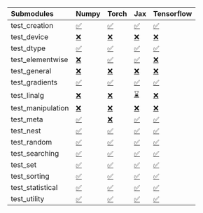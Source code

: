 | Submodules        | Numpy                                                                                                                           | Torch                                                                                                                           | Jax                                                                                                                             | Tensorflow                                                                                                                      |
|:------------------|:--------------------------------------------------------------------------------------------------------------------------------|:--------------------------------------------------------------------------------------------------------------------------------|:--------------------------------------------------------------------------------------------------------------------------------|:--------------------------------------------------------------------------------------------------------------------------------|
| test_creation     | <a href="https://github.com/unifyai/ivy/runs/7945269960?check_suite_focus=true" rel="noopener noreferrer" target="_blank">✅</a> | <a href="https://github.com/unifyai/ivy/runs/7945270898?check_suite_focus=true" rel="noopener noreferrer" target="_blank">✅</a> | <a href="https://github.com/unifyai/ivy/runs/7945272087?check_suite_focus=true" rel="noopener noreferrer" target="_blank">✅</a> | <a href="https://github.com/unifyai/ivy/runs/7945273352?check_suite_focus=true" rel="noopener noreferrer" target="_blank">✅</a> |
| test_device       | <a href="https://github.com/unifyai/ivy/runs/7945270053?check_suite_focus=true" rel="noopener noreferrer" target="_blank">❌</a> | <a href="https://github.com/unifyai/ivy/runs/7945270944?check_suite_focus=true" rel="noopener noreferrer" target="_blank">❌</a> | <a href="https://github.com/unifyai/ivy/runs/7945272162?check_suite_focus=true" rel="noopener noreferrer" target="_blank">❌</a> | <a href="https://github.com/unifyai/ivy/runs/7945273422?check_suite_focus=true" rel="noopener noreferrer" target="_blank">❌</a> |
| test_dtype        | <a href="https://github.com/unifyai/ivy/runs/7945270126?check_suite_focus=true" rel="noopener noreferrer" target="_blank">✅</a> | <a href="https://github.com/unifyai/ivy/runs/7945271014?check_suite_focus=true" rel="noopener noreferrer" target="_blank">✅</a> | <a href="https://github.com/unifyai/ivy/runs/7945272214?check_suite_focus=true" rel="noopener noreferrer" target="_blank">✅</a> | <a href="https://github.com/unifyai/ivy/runs/7945273494?check_suite_focus=true" rel="noopener noreferrer" target="_blank">✅</a> |
| test_elementwise  | <a href="https://github.com/unifyai/ivy/runs/7945270194?check_suite_focus=true" rel="noopener noreferrer" target="_blank">❌</a> | <a href="https://github.com/unifyai/ivy/runs/7945271072?check_suite_focus=true" rel="noopener noreferrer" target="_blank">✅</a> | <a href="https://github.com/unifyai/ivy/runs/7945272288?check_suite_focus=true" rel="noopener noreferrer" target="_blank">✅</a> | <a href="https://github.com/unifyai/ivy/runs/7945273566?check_suite_focus=true" rel="noopener noreferrer" target="_blank">❌</a> |
| test_general      | <a href="https://github.com/unifyai/ivy/runs/7945270262?check_suite_focus=true" rel="noopener noreferrer" target="_blank">❌</a> | <a href="https://github.com/unifyai/ivy/runs/7945271156?check_suite_focus=true" rel="noopener noreferrer" target="_blank">❌</a> | <a href="https://github.com/unifyai/ivy/runs/7945272368?check_suite_focus=true" rel="noopener noreferrer" target="_blank">❌</a> | <a href="https://github.com/unifyai/ivy/runs/7945273640?check_suite_focus=true" rel="noopener noreferrer" target="_blank">❌</a> |
| test_gradients    | <a href="https://github.com/unifyai/ivy/runs/7945270324?check_suite_focus=true" rel="noopener noreferrer" target="_blank">✅</a> | <a href="https://github.com/unifyai/ivy/runs/7945271302?check_suite_focus=true" rel="noopener noreferrer" target="_blank">✅</a> | <a href="https://github.com/unifyai/ivy/runs/7945272452?check_suite_focus=true" rel="noopener noreferrer" target="_blank">✅</a> | <a href="https://github.com/unifyai/ivy/runs/7945273692?check_suite_focus=true" rel="noopener noreferrer" target="_blank">✅</a> |
| test_linalg       | <a href="https://github.com/unifyai/ivy/runs/7945270389?check_suite_focus=true" rel="noopener noreferrer" target="_blank">❌</a> | <a href="https://github.com/unifyai/ivy/runs/7945271391?check_suite_focus=true" rel="noopener noreferrer" target="_blank">❌</a> | <a href="https://github.com/unifyai/ivy/runs/7945272531?check_suite_focus=true" rel="noopener noreferrer" target="_blank">⌛</a> | <a href="https://github.com/unifyai/ivy/runs/7945273739?check_suite_focus=true" rel="noopener noreferrer" target="_blank">❌</a> |
| test_manipulation | <a href="https://github.com/unifyai/ivy/runs/7945270452?check_suite_focus=true" rel="noopener noreferrer" target="_blank">❌</a> | <a href="https://github.com/unifyai/ivy/runs/7945271477?check_suite_focus=true" rel="noopener noreferrer" target="_blank">❌</a> | <a href="https://github.com/unifyai/ivy/runs/7945272616?check_suite_focus=true" rel="noopener noreferrer" target="_blank">❌</a> | <a href="https://github.com/unifyai/ivy/runs/7945273802?check_suite_focus=true" rel="noopener noreferrer" target="_blank">❌</a> |
| test_meta         | <a href="https://github.com/unifyai/ivy/runs/7945270512?check_suite_focus=true" rel="noopener noreferrer" target="_blank">✅</a> | <a href="https://github.com/unifyai/ivy/runs/7945271525?check_suite_focus=true" rel="noopener noreferrer" target="_blank">❌</a> | <a href="https://github.com/unifyai/ivy/runs/7945272700?check_suite_focus=true" rel="noopener noreferrer" target="_blank">✅</a> | <a href="https://github.com/unifyai/ivy/runs/7945273858?check_suite_focus=true" rel="noopener noreferrer" target="_blank">✅</a> |
| test_nest         | <a href="https://github.com/unifyai/ivy/runs/7945270557?check_suite_focus=true" rel="noopener noreferrer" target="_blank">✅</a> | <a href="https://github.com/unifyai/ivy/runs/7945271575?check_suite_focus=true" rel="noopener noreferrer" target="_blank">✅</a> | <a href="https://github.com/unifyai/ivy/runs/7945272783?check_suite_focus=true" rel="noopener noreferrer" target="_blank">✅</a> | <a href="https://github.com/unifyai/ivy/runs/7945273917?check_suite_focus=true" rel="noopener noreferrer" target="_blank">✅</a> |
| test_random       | <a href="https://github.com/unifyai/ivy/runs/7945270622?check_suite_focus=true" rel="noopener noreferrer" target="_blank">✅</a> | <a href="https://github.com/unifyai/ivy/runs/7945271636?check_suite_focus=true" rel="noopener noreferrer" target="_blank">✅</a> | <a href="https://github.com/unifyai/ivy/runs/7945272860?check_suite_focus=true" rel="noopener noreferrer" target="_blank">✅</a> | <a href="https://github.com/unifyai/ivy/runs/7945273962?check_suite_focus=true" rel="noopener noreferrer" target="_blank">✅</a> |
| test_searching    | <a href="https://github.com/unifyai/ivy/runs/7945270657?check_suite_focus=true" rel="noopener noreferrer" target="_blank">✅</a> | <a href="https://github.com/unifyai/ivy/runs/7945271708?check_suite_focus=true" rel="noopener noreferrer" target="_blank">✅</a> | <a href="https://github.com/unifyai/ivy/runs/7945272943?check_suite_focus=true" rel="noopener noreferrer" target="_blank">✅</a> | <a href="https://github.com/unifyai/ivy/runs/7945274025?check_suite_focus=true" rel="noopener noreferrer" target="_blank">✅</a> |
| test_set          | <a href="https://github.com/unifyai/ivy/runs/7945270713?check_suite_focus=true" rel="noopener noreferrer" target="_blank">✅</a> | <a href="https://github.com/unifyai/ivy/runs/7945271779?check_suite_focus=true" rel="noopener noreferrer" target="_blank">✅</a> | <a href="https://github.com/unifyai/ivy/runs/7945273023?check_suite_focus=true" rel="noopener noreferrer" target="_blank">✅</a> | <a href="https://github.com/unifyai/ivy/runs/7945274086?check_suite_focus=true" rel="noopener noreferrer" target="_blank">✅</a> |
| test_sorting      | <a href="https://github.com/unifyai/ivy/runs/7945270758?check_suite_focus=true" rel="noopener noreferrer" target="_blank">✅</a> | <a href="https://github.com/unifyai/ivy/runs/7945271854?check_suite_focus=true" rel="noopener noreferrer" target="_blank">✅</a> | <a href="https://github.com/unifyai/ivy/runs/7945273112?check_suite_focus=true" rel="noopener noreferrer" target="_blank">✅</a> | <a href="https://github.com/unifyai/ivy/runs/7945274156?check_suite_focus=true" rel="noopener noreferrer" target="_blank">✅</a> |
| test_statistical  | <a href="https://github.com/unifyai/ivy/runs/7945270804?check_suite_focus=true" rel="noopener noreferrer" target="_blank">✅</a> | <a href="https://github.com/unifyai/ivy/runs/7945271918?check_suite_focus=true" rel="noopener noreferrer" target="_blank">✅</a> | <a href="https://github.com/unifyai/ivy/runs/7945273190?check_suite_focus=true" rel="noopener noreferrer" target="_blank">✅</a> | <a href="https://github.com/unifyai/ivy/runs/7945274233?check_suite_focus=true" rel="noopener noreferrer" target="_blank">✅</a> |
| test_utility      | <a href="https://github.com/unifyai/ivy/runs/7945270851?check_suite_focus=true" rel="noopener noreferrer" target="_blank">✅</a> | <a href="https://github.com/unifyai/ivy/runs/7945271991?check_suite_focus=true" rel="noopener noreferrer" target="_blank">✅</a> | <a href="https://github.com/unifyai/ivy/runs/7945273267?check_suite_focus=true" rel="noopener noreferrer" target="_blank">✅</a> | <a href="https://github.com/unifyai/ivy/runs/7945274301?check_suite_focus=true" rel="noopener noreferrer" target="_blank">✅</a> |